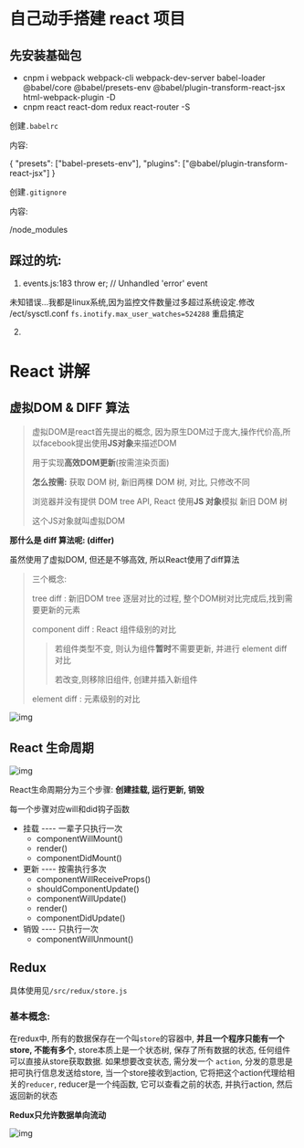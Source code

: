 # 自己动手搭建 react 项目

## 先安装基础包

- cnpm i webpack webpack-cli webpack-dev-server babel-loader @babel/core @babel/presets-env @babel/plugin-transform-react-jsx html-webpack-plugin -D
- cnpm react react-dom redux react-router -S

创建`.babelrc`

内容:

{
    "presets": ["babel-presets-env"],
    "plugins": ["@babel/plugin-transform-react-jsx"]
}

创建`.gitignore`

内容:

/node_modules

## 踩过的坑:

1. events.js:183  throw er; // Unhandled 'error' event

未知错误...我都是linux系统,因为监控文件数量过多超过系统设定.修改 /ect/sysctl.conf  `fs.inotify.max_user_watches=524288`  重启搞定

2. 



# React 讲解

## 虚拟DOM & DIFF 算法

>  虚拟DOM是react首先提出的概念, 因为原生DOM过于庞大,操作代价高,所以facebook提出使用**JS对象**来描述DOM
>
> 用于实现**高效DOM更新**(按需渲染页面)
>
> **怎么按需:** 获取 DOM 树, 新旧两棵 DOM 树, 对比, 只修改不同
>
> 浏览器并没有提供 DOM tree API, React 使用**JS 对象**模拟 新旧 DOM 树
>
> 这个JS对象就叫虚拟DOM



**那什么是 diff 算法呢: (differ)**

虽然使用了虚拟DOM, 但还是不够高效, 所以React使用了diff算法

> 三个概念:
>
> tree diff : 新旧DOM tree 逐层对比的过程, 整个DOM树对比完成后,找到需要更新的元素
>
> component diff : React 组件级别的对比
>
> > 若组件类型不变, 则认为组件**暂时**不需要更新, 并进行 element diff 对比
> >
> > 若改变,则移除旧组件, 创建并插入新组件
>
> element diff : 元素级别的对比

![img](/home/jedenzhan/Documents/Interview/代码技能/React/assets/diff-.png)







## React 生命周期

![img](/home/jedenzhan/Documents/Interview/代码技能/React/assets/lifeCircle.webp)



React生命周期分为三个步骤: **创建挂载, 运行更新, 销毁**

每一个步骤对应will和did钩子函数

- 挂载 ---- 一辈子只执行一次
  - componentWillMount()
  - render()
  - componentDidMount()
- 更新 ---- 按需执行多次
  - componentWillReceiveProps()
  - shouldComponentUpdate()
  - componentWillUpdate()
  - render()
  - componentDidUpdate()
- 销毁 ---- 只执行一次
  - componentWillUnmount()



## Redux

具体使用见`/src/redux/store.js`

### 基本概念: 

在redux中, 所有的数据保存在一个叫`store`的容器中, **并且一个程序只能有一个store, 不能有多个**, store本质上是一个状态树, 保存了所有数据的状态, 任何组件可以直接从store获取数据. 如果想要改变状态, 需分发一个  `action`, 分发的意思是把可执行信息发送给store, 当一个store接收到action, 它将把这个action代理给相关的`reducer`, reducer是一个纯函数, 它可以查看之前的状态, 并执行action, 然后返回新的状态

**Redux只允许数据单向流动**

![img](/home/jedenzhan/Documents/Interview/代码技能/React/assets/reduxData.png)



